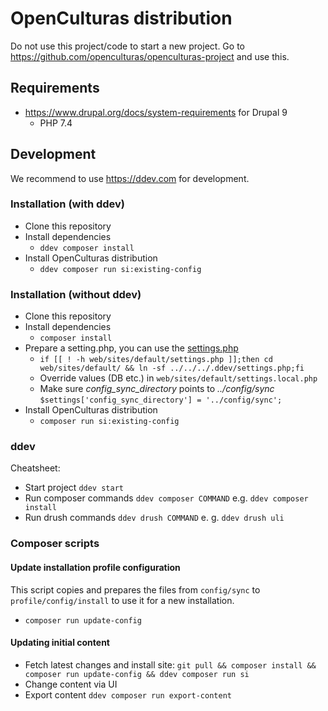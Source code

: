 # OpenCulturas distribution

Do not use this project/code to start a new project. Go to https://github.com/openculturas/openculturas-project
and use this.

## Requirements
* https://www.drupal.org/docs/system-requirements for Drupal 9
  * PHP 7.4


## Development

We recommend to use https://ddev.com for development.

### Installation (with ddev)

* Clone this repository
* Install dependencies
  * `ddev composer install`
* Install OpenCulturas distribution
  * `ddev composer run si:existing-config`

### Installation (without ddev)

* Clone this repository
* Install dependencies
  * `composer install`
* Prepare a setting.php, you can use the [settings.php](.ddev/settings.php)
  * `if [[ ! -h web/sites/default/settings.php ]];then cd web/sites/default/ && ln -sf ../../../.ddev/settings.php;fi`
  * Override values (DB etc.) in `web/sites/default/settings.local.php`
  * Make sure *config_sync_directory* points to *../config/sync*
    `$settings['config_sync_directory'] = '../config/sync';`
* Install OpenCulturas distribution
  * `composer run si:existing-config`

### ddev

Cheatsheet:

* Start project `ddev start`
* Run composer commands `ddev composer COMMAND` e.g. `ddev composer install`
* Run drush commands `ddev drush COMMAND` e. g. `ddev drush uli`

### Composer scripts
#### Update installation profile configuration
This script copies and prepares the files from `config/sync` to `profile/config/install` to use it for a new installation.
* `composer run update-config`

#### Updating initial content
* Fetch latest changes and install site: `git pull && composer install && composer run update-config && ddev composer run si`
* Change content via UI
* Export content `ddev composer run export-content`
